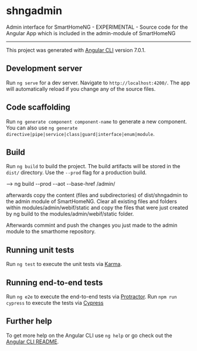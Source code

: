 # shngadmin
Admin interface for SmartHomeNG - EXPERIMENTAL - Source code for the Angular App which is included in the admin-module of SmartHomeNG


---


This project was generated with [Angular CLI](https://github.com/angular/angular-cli) version 7.0.1.

## Development server

Run `ng serve` for a dev server. Navigate to `http://localhost:4200/`. The app will automatically reload if you change any of the source files.

## Code scaffolding

Run `ng generate component component-name` to generate a new component. You can also use `ng generate directive|pipe|service|class|guard|interface|enum|module`.

## Build

Run `ng build` to build the project. The build artifacts will be stored in the `dist/` directory. Use the `--prod` flag for a production build.

--> ng build --prod --aot --base-href /admin/

afterwards copy the content (files and subdirectories) of dist/shngadmin to the admin module of SmartHomeNG. Clear all existing files and 
folders within modules/admin/webif/static and copy the files that were just created by ng build to the modules/admin/webif/static folder.

Afterwards commint and push the changes you just made to the admin module to the smarthome repository.

## Running unit tests

Run `ng test` to execute the unit tests via [Karma](https://karma-runner.github.io).

## Running end-to-end tests

Run `ng e2e` to execute the end-to-end tests via [Protractor](http://www.protractortest.org/).
Run `npm run cypress` to execute the tests via [Cypress](https://www.cypress.io/.)

## Further help

To get more help on the Angular CLI use `ng help` or go check out the [Angular CLI README](https://github.com/angular/angular-cli/blob/master/README.md).

